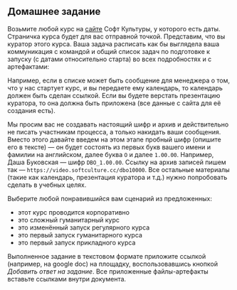 ## Домашнее задание

Возьмите любой курс на [сайте](https://softculture.cc/courses/?&category=all) Софт Культуры, у которого есть даты. Страничка курса будет для вас отправной точкой. Представим, что вы куратор этого курса. Ваша задача расписать как бы выглядела ваша коммуникация с командой и общий список задач по подготовке к запуску (с датами относительно старта) во всех подробностях и с артефактами:

Например, если в списке может быть сообщение для менеджера о том, что у нас стартует курс, и вы передаете ему календарь, то календарь должен быть сделан ссылкой. Если вы будете верстать презентацию куратора, то она должна быть приложена (все данные с сайта для её создания есть).

Мы просим вас не создавать настоящий шифр и архив и действительно не писать участникам процесса, а только накидать ваши сообщения. Вместо этого давайте введем на этом этапе пробный шифр (опишите его в тексте) — он будет состоять из первых букв вашего имени и фамилии на английском, далее буква `O` и далее `1.00.00`. Например, Даша Буковская — шифр `DBO_1.00.00`.  Ссылку на архив записей пишем так — `https://video.softculture.cc/dbo10000`. Все остальные материалы (такие как календарь, презентация куратора и т.д.) нужно попробовать сделать в учебных целях. 

Выберите любой понравившийся вам сценарий из предложенных: 

- этот курс проводится корпоративно
- это сложный гуманитарный курс
- это изменённый запуск регулярного курса
- это первый запуск гуманитарного курса
- это первый запуск прикладного курса

Выполненное задание в текстовом формате приложите ссылкой (например, на google doc) на площадку, воспользовавшись кнопкой *Добавить ответ на задание*. Все приложенные файлы-артефакты вставьте ссылками внутри документа.